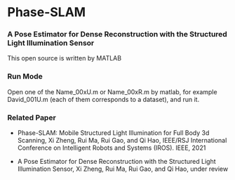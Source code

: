 # Phase-SLAM
### A Pose Estimator for Dense Reconstruction with the Structured Light Illumination Sensor

This open source is written by MATLAB 

### Run Mode

Open one of the Name_00xU.m or Name_00xR.m by matlab,  for example David_001U.m (each of them corresponds to a dataset), and run it.

### Related Paper

* Phase-SLAM: Mobile Structured Light Illumination for Full Body 3d Scanning,  Xi Zheng, Rui Ma, Rui Gao, and Qi Hao, IEEE/RSJ
 International Conference on Intelligent Robots and Systems (IROS). IEEE, 2021

* A Pose Estimator for Dense Reconstruction with the Structured Light Illumination Sensor, Xi Zheng, Rui Ma, Rui Gao, and Qi Hao, under review

